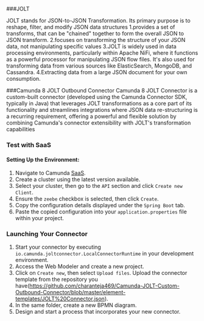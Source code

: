 ###JOLT

JOLT stands for JSON-to-JSON Transformation. Its primary purpose is to reshape, filter, and modify JSON data structures
1.provides a set of transforms, that can be "chained" together to form the overall JSON to JSON transform.
2.focuses on transforming the structure of your JSON data, not manipulating specific values
3.JOLT is widely used in data processing environments, particularly within Apache NiFi, where it functions as a powerful processor for manipulating JSON flow files. It's also used for transforming data from various sources like ElasticSearch, MongoDB, and Cassandra.
4.Extracting data from a large JSON document for your own consumption.

###Camunda 8 JOLT Outbound Connector
Camunda 8 JOLT Connector is a custom-built connector (developed using the Camunda Connector SDK, typically in Java) that leverages JOLT transformations as a core part of its functionality and streamlines integrations where JSON data re-structuring is a recurring requirement, offering a powerful and flexible solution by combining Camunda's connector extensibility with JOLT's transformation capabilities

### Test with SaaS

#### Setting Up the Environment:

1. Navigate to Camunda [SaaS](https://console.camunda.io).
2. Create a cluster using the latest version available.
3. Select your cluster, then go to the `API` section and click `Create new Client`.
4. Ensure the `zeebe` checkbox is selected, then click `Create`.
5. Copy the configuration details displayed under the `Spring Boot` tab.
6. Paste the copied configuration into your `application.properties` file within your project.

### Launching Your Connector

1. Start your connector by executing `io.camunda.joltconnector.LocalConnectorRuntime` in your development environment.
2. Access the Web Modeler and create a new project.
3. Click on `Create new`, then select `Upload files`. Upload the connector template from the repository you have(https://github.com/charanteja469/Camunda-JOLT-Custom-Outbound-Connector/blob/master/element-templates/JOLT%20Connector.json).
4. In the same folder, create a new BPMN diagram.
5. Design and start a process that incorporates your new connector.

